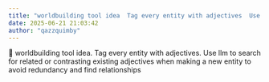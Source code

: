 ```yaml
---
title: "worldbuilding tool idea  Tag every entity with adjectives  Use llm to search for related or"
date: 2025-06-21 21:03:42
author: "qazzquimby"
---
```


💭 worldbuilding tool idea. Tag every entity with adjectives. Use llm to search for related or contrasting existing adjectives when making a new entity to avoid redundancy and find relationships
